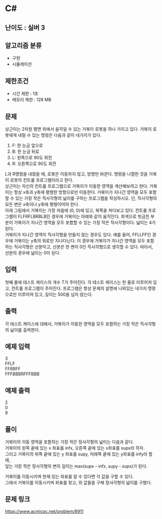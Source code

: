 # C#

## 난이도 : 실버 3

## 알고리즘 분류
  - 구현
  - 시뮬레이션

## 제한조건
  - 시간 제한 : 1초
  - 메모리 제한 : 128 MB

## 문제
상근이는 2차원 평면 위에서 움직일 수 있는 거북이 로봇을 하나 가지고 있다. 거북이 로봇에게 내릴 수 있는 명령은 다음과 같이 네가지가 있다.<br/>

  1. F: 한 눈금 앞으로
  2. B: 한 눈금 뒤로
  3. L: 왼쪽으로 90도 회전
  4. R: 오른쪽으로 90도 회전

L과 R명령을 내렸을 때, 로봇은 이동하지 않고, 방향만 바꾼다. 명령을 나열한 것을 거북이 로봇의 컨트롤 프로그램이라고 한다.<br/>
상근이는 자신의 컨트롤 프로그램으로 거북이가 이동한 영역을 계산해보려고 한다. 거북이는 항상 x축과 y축에 평행한 방향으로만 이동한다. 거북이가 지나간 영역을 모두 포함할 수 있는 가장 작은 직사각형의 넓이를 구하는 프로그램을 작성하시오. 단, 직사각형의 모든 변은 x축이나 y축에 평행이어야 한다.<br/>
아래 그림에서 거북이는 가장 처음에 (0, 0)에 있고, 북쪽을 쳐다보고 있다. 컨트롤 프로그램이 FLFRFLBRBLB인 경우에 거북이는 아래와 같이 움직인다. 회색으로 빗금친 부분이 거북이가 지나간 영역을 모두 포함할 수 있는 가장 작은 직사각형이다. 넓이는 4가 된다.<br/>
거북이가 지나간 영역이 직사각형을 만들지 않는 경우도 있다. 예를 들어, FFLLFF인 경우에 거북이는 y축의 위로만 지나다닌다. 이 경우에 거북이가 지나간 영역을 모두 포함하는 직사각형은 선분이고, 선분은 한 변이 0인 직사각형으로 생각할 수 있다. 따라서, 선분의 경우에 넓이는 0이 된다.<br/>


## 입력
첫째 줄에 테스트 케이스의 개수 T가 주어진다. 각 테스트 케이스는 한 줄로 이루어져 있고, 컨트롤 프로그램이 주어진다. 프로그램은 항상 문제의 설명에 나와있는 네가지 명령으로만 이루어져 있고, 길이는 500을 넘지 않는다.<br/>


## 출력
각 테스트 케이스에 대해서, 거북이가 이동한 영역을 모두 포함하는 가장 작은 직사각형의 넓이를 출력한다.<br/>


## 예제 입력
3<br/>
FFLF<br/>
FFRRFF<br/>
FFFBBBRFFFBBB<br/>


## 예제 출력
2<br/>
0<br/>
9<br/>


## 풀이
거북이의 이동 영역을 포함하는 가장 작은 정사각형의 넓이는 다음과 같다.<br/>
거북이의 왼쪽 끝에 있는 x 좌표를 infx, 오른쪽 끝에 있는 x좌표를 supx라 하자.<br/>
그리고 거북이의 위쪽 끝에 있는 y 좌표를 supy, 아래쪽 끝에 있는 y좌표를 infy라 할 때,<br/>
덮는 가장 작은 정사각형의 변의 길이는 max(supx - infx, supy - supx)가 된다.<br/>


거북이를 이동시키며 현재 있는 좌표를 알 수 있다면 각 값을 구할 수 있다.<br/>
그래서 거북이를 이동시키며 좌표를 찾고, 위 값들을 구해 정사각형의 넓이를 구했다.<br/>


## 문제 링크
https://www.acmicpc.net/problem/8911